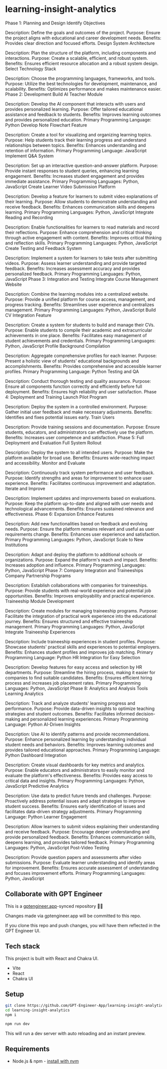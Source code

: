 # learning-insight-analytics

Phase 1: Planning and Design
Identify Objectives

Description: Define the goals and outcomes of the project.
Purpose: Ensure the project aligns with educational and career development needs.
Benefits: Provides clear direction and focused efforts.
Design System Architecture

Description: Plan the structure of the platform, including components and interactions.
Purpose: Create a scalable, efficient, and robust system.
Benefits: Ensures efficient resource allocation and a robust system design.
Select Technology Stack

Description: Choose the programming languages, frameworks, and tools.
Purpose: Utilize the best technologies for development, maintenance, and scalability.
Benefits: Optimizes performance and makes maintenance easier.
Phase 2: Development
Build AI Teacher Module

Description: Develop the AI component that interacts with users and provides personalized learning.
Purpose: Offer tailored educational assistance and feedback to students.
Benefits: Improves learning outcomes and provides personalized education.
Primary Programming Language: Python
Develop Note Flowchart Feature

Description: Create a tool for visualizing and organizing learning topics.
Purpose: Help students track their learning progress and understand relationships between topics.
Benefits: Enhances understanding and retention of information.
Primary Programming Language: JavaScript
Implement Q&A System

Description: Set up an interactive question-and-answer platform.
Purpose: Provide instant responses to student queries, enhancing learning engagement.
Benefits: Increases student engagement and provides immediate assistance.
Primary Programming Languages: Python, JavaScript
Create Learner Video Submission Platform

Description: Develop a feature for learners to submit video explanations of their learning.
Purpose: Allow students to demonstrate understanding and receive feedback.
Benefits: Enhances communication skills and deepens learning.
Primary Programming Languages: Python, JavaScript
Integrate Reading and Recording

Description: Enable functionalities for learners to read materials and record their reflections.
Purpose: Enhance comprehension and critical thinking through active engagement with content.
Benefits: Improves critical thinking and reflection skills.
Primary Programming Languages: Python, JavaScript
Create Testing and Feedback System

Description: Implement a system for learners to take tests after submitting videos.
Purpose: Assess learner understanding and provide targeted feedback.
Benefits: Increases assessment accuracy and provides personalized feedback.
Primary Programming Languages: Python, JavaScript
Phase 3: Integration and Testing
Integrate Course Management Website

Description: Combine the learning modules into a centralized website.
Purpose: Provide a unified platform for course access, management, and progress tracking.
Benefits: Streamlines user experience and centralizes management.
Primary Programming Languages: Python, JavaScript
Build CV Integration Feature

Description: Create a system for students to build and manage their CVs.
Purpose: Enable students to compile their academic and extracurricular achievements in one place.
Benefits: Facilitates easy management of student achievements and credentials.
Primary Programming Languages: Python, JavaScript
Profile Background Compilation

Description: Aggregate comprehensive profiles for each learner.
Purpose: Present a holistic view of students' educational backgrounds and accomplishments.
Benefits: Provides comprehensive and accessible learner profiles.
Primary Programming Language: Python
Testing and QA

Description: Conduct thorough testing and quality assurance.
Purpose: Ensure all components function correctly and efficiently before full deployment.
Benefits: Ensures high reliability and user satisfaction.
Phase 4: Deployment and Training
Launch Pilot Program

Description: Deploy the system in a controlled environment.
Purpose: Gather initial user feedback and make necessary adjustments.
Benefits: Identifies and fixes potential issues early.
Train Users

Description: Provide training sessions and documentation.
Purpose: Ensure students, educators, and administrators can effectively use the platform.
Benefits: Increases user competence and satisfaction.
Phase 5: Full Deployment and Evaluation
Full System Rollout

Description: Deploy the system to all intended users.
Purpose: Make the platform available for broad use.
Benefits: Ensures wide-reaching impact and accessibility.
Monitor and Evaluate

Description: Continuously track system performance and user feedback.
Purpose: Identify strengths and areas for improvement to enhance user experience.
Benefits: Facilitates continuous improvement and adaptation.
Iterate and Improve

Description: Implement updates and improvements based on evaluations.
Purpose: Keep the platform up-to-date and aligned with user needs and technological advancements.
Benefits: Ensures sustained relevance and effectiveness.
Phase 6: Expansion
Enhance Features

Description: Add new functionalities based on feedback and evolving needs.
Purpose: Ensure the platform remains relevant and useful as user requirements change.
Benefits: Enhances user experience and satisfaction.
Primary Programming Languages: Python, JavaScript
Scale to New Institutions

Description: Adapt and deploy the platform to additional schools or organizations.
Purpose: Expand the platform's reach and impact.
Benefits: Increases adoption and influence.
Primary Programming Languages: Python, JavaScript
Phase 7: Company Integration and Traineeships
Company Partnership Programs

Description: Establish collaborations with companies for traineeships.
Purpose: Provide students with real-world experience and potential job opportunities.
Benefits: Improves employability and practical experience.
Traineeship Module Development

Description: Create modules for managing traineeship programs.
Purpose: Facilitate the integration of practical work experience into the educational journey.
Benefits: Ensures structured and effective traineeship management.
Primary Programming Languages: Python, JavaScript
Integrate Traineeship Experiences

Description: Include traineeship experiences in student profiles.
Purpose: Showcase students' practical skills and experiences to potential employers.
Benefits: Enhances student profiles and improves job matching.
Primary Programming Language: Python
HR Integration for Easy Selection

Description: Develop features for easy access and selection by HR departments.
Purpose: Streamline the hiring process, making it easier for companies to find suitable candidates.
Benefits: Ensures efficient hiring process and increases job placement rates.
Primary Programming Languages: Python, JavaScript
Phase 8: Analytics and Analysis Tools
Learning Analytics

Description: Track and analyze students' learning progress and performance.
Purpose: Provide data-driven insights to optimize teaching strategies and student outcomes.
Benefits: Facilitates informed decision-making and personalized learning experiences.
Primary Programming Language: Python
AI-Driven Insights

Description: Use AI to identify patterns and provide recommendations.
Purpose: Enhance personalized learning by understanding individual student needs and behaviors.
Benefits: Improves learning outcomes and provides tailored educational approaches.
Primary Programming Language: Python
Dashboard Integration

Description: Create visual dashboards for key metrics and analytics.
Purpose: Enable educators and administrators to easily monitor and evaluate the platform's effectiveness.
Benefits: Provides easy access to critical data and insights.
Primary Programming Languages: Python, JavaScript
Predictive Analytics

Description: Use data to predict future trends and challenges.
Purpose: Proactively address potential issues and adapt strategies to improve student success.
Benefits: Ensures early identification of issues and facilitates data-driven strategy adjustments.
Primary Programming Language: Python
Learner Engagement

Description: Allow learners to submit videos explaining their understanding and receive feedback.
Purpose: Encourage deeper understanding and provide personalized feedback.
Benefits: Enhances communication skills, deepens learning, and provides tailored feedback.
Primary Programming Languages: Python, JavaScript
Post-Video Testing

Description: Provide question papers and assessments after video submissions.
Purpose: Evaluate learner understanding and identify areas for improvement.
Benefits: Ensures accurate assessment of understanding and focuses improvement efforts.
Primary Programming Languages: Python, JavaScript 

## Collaborate with GPT Engineer

This is a [gptengineer.app](https://gptengineer.app)-synced repository 🌟🤖

Changes made via gptengineer.app will be committed to this repo.

If you clone this repo and push changes, you will have them reflected in the GPT Engineer UI.

## Tech stack

This project is built with React and Chakra UI.

- Vite
- React
- Chakra UI

## Setup

```sh
git clone https://github.com/GPT-Engineer-App/learning-insight-analytics.git
cd learning-insight-analytics
npm i
```

```sh
npm run dev
```

This will run a dev server with auto reloading and an instant preview.

## Requirements

- Node.js & npm - [install with nvm](https://github.com/nvm-sh/nvm#installing-and-updating)
